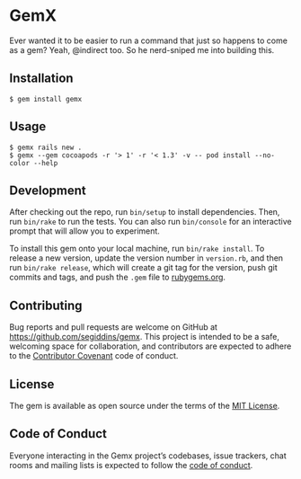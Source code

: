 # GemX

Ever wanted it to be easier to run a command that just so happens to come as a
gem? Yeah, @indirect too. So he nerd-sniped me into building this.

## Installation

    $ gem install gemx

## Usage

```shell
$ gemx rails new .
$ gemx --gem cocoapods -r '> 1' -r '< 1.3' -v -- pod install --no-color --help
```

## Development

After checking out the repo, run `bin/setup` to install dependencies. Then, run `bin/rake` to run the tests. You can also run `bin/console` for an interactive prompt that will allow you to experiment.

To install this gem onto your local machine, run `bin/rake install`. To release a new version, update the version number in `version.rb`, and then run `bin/rake release`, which will create a git tag for the version, push git commits and tags, and push the `.gem` file to [rubygems.org](https://rubygems.org).

## Contributing

Bug reports and pull requests are welcome on GitHub at https://github.com/segiddins/gemx. This project is intended to be a safe, welcoming space for collaboration, and contributors are expected to adhere to the [Contributor Covenant](http://contributor-covenant.org) code of conduct.

## License

The gem is available as open source under the terms of the [MIT License](http://opensource.org/licenses/MIT).

## Code of Conduct

Everyone interacting in the Gemx project’s codebases, issue trackers, chat rooms and mailing lists is expected to follow the [code of conduct](https://github.com/segiddins/gemx/blob/master/CODE_OF_CONDUCT.md).
